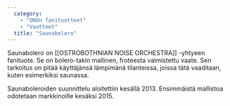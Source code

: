 ```yaml
---
  category: 
    - "ONOn fanituotteet"
    - "Vaatteet"
  title: "Saunabolero"
---
```

Saunabolero on [[OSTROBOTHNIAN NOISE ORCHESTRA]] -yhtyeen fanituote. Se on bolero-takin mallinen, froteesta valmistettu vaate. Sen tarkoitus on pitää käyttäjänsä lämpimänä tilanteissa, joissa tätä vaaditaan, kuten esimerkiksi saunassa.

Saunaboleroiden suunnittelu aloitettiin kesällä 2013. Ensimmäistä mallistoa odotetaan markkinoille kesäksi 2015.